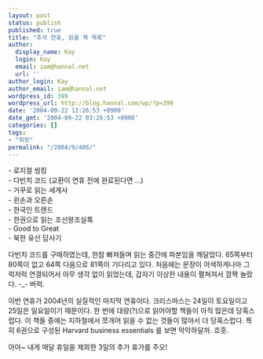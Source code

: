 ```yaml
---
layout: post
status: publish
published: true
title: "추석 연휴, 읽을 책 목록"
author:
  display_name: Kay
  login: Kay
  email: iam@hannal.net
  url: ''
author_login: Kay
author_email: iam@hannal.net
wordpress_id: 399
wordpress_url: http://blog.hannal.com/wp/?p=399
date: '2004-09-22 12:26:53 +0900'
date_gmt: '2004-09-22 03:26:53 +0900'
categories: []
tags:
- "희망"
permalink: "/2004/9/486/"
---
```

<p>- 로지컬 씽킹<br />
- 다빈치 코드 (교환이 연휴 전에 완료된다면 ...)<br />
- 거꾸로 읽는 세계사<br />
- 왼손과 오른손<br />
- 한국인 트렌드<br />
- 한권으로 읽는 조선왕조실록<br />
- Good to Great<br />
- 북한 유산 답사기</p>
<p>다빈치 코드를 구매하였는데, 한참 빠져들며 읽는 중간에 파본임을 깨달았다. 65쪽부터 80쪽이 없고 64쪽 다음으로 81쪽이 기다리고 있다. 처음에는 문장이 어색하게나마 그럭저럭 연결되어서 아무 생각 없이 읽었는데, 갑자기 이상한 내용이 펼쳐져서 깜짝 놀랐다. -_- 버럭.</p>
<p>이번 연휴가 2004년의 실질적인 마지막 연휴이다. 크리스마스는 24일이 토요일이고 25일은 일요일이기 때문이다. 한 번에 대량(?)으로 읽어야할 책들이 아직 많은데 당혹스럽다. 이 책들 중에는 지하철에서 쪼개어 읽을 수 없는 것들이 많아서 더 당혹스럽다. 특히 6권으로 구성된 Harvard business essentials 를 보면 막막하달까. 흐흣.</p>
<p>아아~ 내게 매달 휴일을 제외한 3일의 추가 휴가를 주오!</p>
